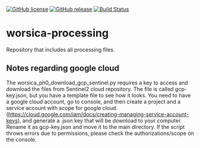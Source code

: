[![GitHub license](https://img.shields.io/github/license/WorSiCa/worsica-processing.svg?maxAge=2592000&style=flat-square)](https://github.com/WorSiCa/worsica-processing/blob/master/LICENSE)
[![GitHub release](https://img.shields.io/github/release/WorSiCa/worsica-processing.svg?maxAge=3600&style=flat-square)](https://github.com/WorSiCa/worsica-processing/releases/latest)
[![Build Status](https://jenkins.eosc-synergy.eu/buildStatus/icon?job=WORSICA%2Fworsica-processing%2Fdevelopment)](https://jenkins.eosc-synergy.eu/job/WORSICA/job/worsica-processing/job/development/)
# worsica-processing
Repository that includes all processing files.

## Notes regarding google cloud
The worsica_ph0_download_gcp_sentinel.py requires a key to access and download the files from Sentinel2 cloud repository.
The file is called gcp-key.json, but you have a template file to see how it looks.
You need to have a google cloud account, go to console, and then create a project and a service account with scope for google cloud. (https://cloud.google.com/iam/docs/creating-managing-service-account-keys), and generate a .json key that will be download to your computer. 
Rename it as gcp-key.json and move it to the main directory.
If the script throws errors due to permissions, please check the authorizations/scope on the console.
